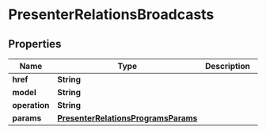 
# PresenterRelationsBroadcasts

## Properties
Name | Type | Description | Notes
------------ | ------------- | ------------- | -------------
**href** | **String** |  |  [optional]
**model** | **String** |  |  [optional]
**operation** | **String** |  |  [optional]
**params** | [**PresenterRelationsProgramsParams**](PresenterRelationsProgramsParams.md) |  |  [optional]



